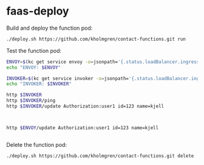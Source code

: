 # faas-deploy

Build and deploy the function pod:
```bash
./deploy.sh https://github.com/kholmgren/contact-functions.git run
```

Test the function pod:
```bash
ENVOY=$(kc get service envoy -o=jsonpath='{.status.loadBalancer.ingress[0].ip}')
echo "ENVOY: $ENVOY"

INVOKER=$(kc get service invoker -o=jsonpath='{.status.loadBalancer.ingress[0].ip}')
echo "INVOKER: $INVOKER"

http $INVOKER
http $INVOKER/ping
http $INVOKER/update Authorization:user1 id=123 name=kjell



http $ENVOY/update Authorization:user1 id=123 name=kjell



```

Delete the function pod:
```bash
./deploy.sh https://github.com/kholmgren/contact-functions.git delete
```
